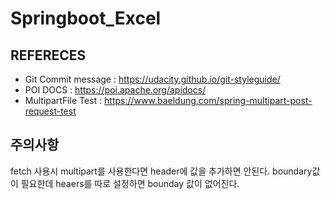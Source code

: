# Springboot_Excel

## REFERECES
- Git Commit message : https://udacity.github.io/git-styleguide/
- POI DOCS : https://poi.apache.org/apidocs/
- MultipartFile Test : https://www.baeldung.com/spring-multipart-post-request-test

## 주의사항
fetch 사용시 multipart를 사용한다면 header에 값을 추가하면 안된다.
boundary값이 필요한데 heaers를 따로 설정하면 bounday 값이 없어진다.


